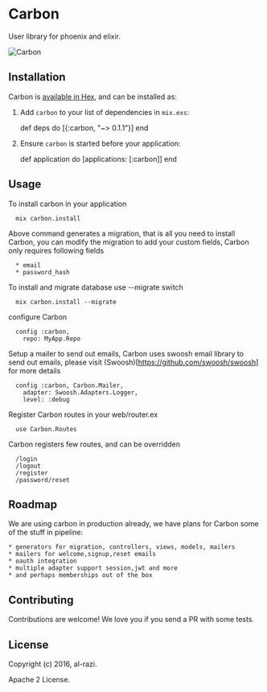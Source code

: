 # Carbon

User library for phoenix and elixir.


![Carbon](https://raw.githubusercontent.com/elixirdrops/carbon/master/carbon.png)


## Installation

Carbon is [available in Hex](https://hex.pm/packages/carbon), and can be installed as:

  1. Add `carbon` to your list of dependencies in `mix.exs`:

        def deps do
          [{:carbon, "~> 0.1.1"}]
        end

  2. Ensure `carbon` is started before your application:

        def application do
          [applications: [:carbon]]
        end


## Usage

To install carbon in your application 

      mix carbon.install

  Above command generates a migration, that is all you need to install
  Carbon, you can modify the migration to add your custom fields, 
  Carbon only requires following fields

      * email
      * password_hash

  To install and migrate database use --migrate switch

      mix carbon.install --migrate

  configure Carbon

      config :carbon, 
        repo: MyApp.Repo

  Setup a mailer to send out emails, Carbon uses swoosh email library to send out 
  emails, please visit (Swoosh)[https://github.com/swoosh/swoosh] for more details
  
      config :carbon, Carbon.Mailer,
        adapter: Swoosh.Adapters.Logger,
        level: :debug

  Register Carbon routes in your web/router.ex

      use Carbon.Routes

  Carbon registers few routes, and can be overridden

      /login
      /logout
      /register
      /password/reset


## Roadmap

We are using carbon in production already, we have plans for 
Carbon some of the stuff in pipeline:

    * generators for migration, controllers, views, models, mailers
    * mailers for welcome,signup,reset emails
    * oauth integration
    * multiple adapter support session,jwt and more
    * and perhaps memberships out of the box

## Contributing

Contributions are welcome! We love you if you send a PR with some tests.

## License

Copyright (c) 2016, al-razi.

Apache 2 License.
